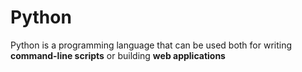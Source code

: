 # Python

Python is a programming language that can be used both for writing **command-line scripts** or building **web applications**
